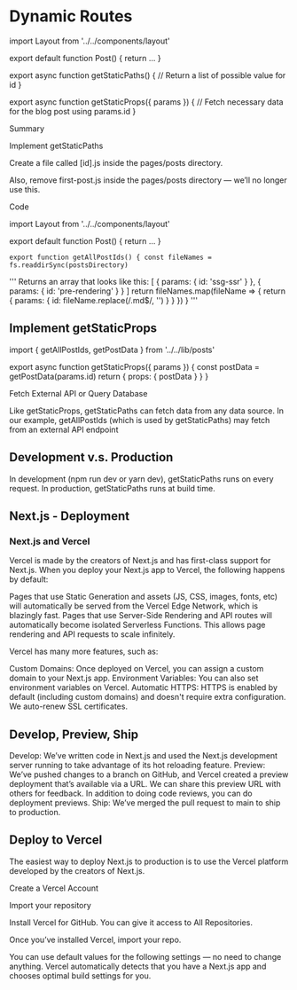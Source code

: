 # Dynamic Routes

import Layout from '../../components/layout'

export default function Post() {
return <Layout>...</Layout>
}

export async function getStaticPaths() {
// Return a list of possible value for id
}

export async function getStaticProps({ params }) {
// Fetch necessary data for the blog post using params.id
}

Summary

Implement getStaticPaths

Create a file called [id].js inside the pages/posts directory.

Also, remove first-post.js inside the pages/posts directory — we’ll no longer use this.

Code

import Layout from '../../components/layout'

export default function Post() {
return <Layout>...</Layout>
}

    export function getAllPostIds() { const fileNames = fs.readdirSync(postsDirectory)
'''
 Returns an array that looks like this:
 [
   {
     params: {
       id: 'ssg-ssr'
     }
   },
   {
     params: {
       id: 'pre-rendering'
     }
   }
 ]
return fileNames.map(fileName => {
    return {
    params: {
        id: fileName.replace(/\.md$/, '')
    }
    }
})
}
'''

## Implement getStaticProps

import { getAllPostIds, getPostData } from '../../lib/posts'

export async function getStaticProps({ params }) {
const postData = getPostData(params.id)
return {
    props: {
    postData
    }
}
}

Fetch External API or Query Database

Like getStaticProps, getStaticPaths can fetch data from any data source. In our example, getAllPostIds (which is used by getStaticPaths) may fetch from an external API endpoint

## Development v.s. Production

In development (npm run dev or yarn dev), getStaticPaths runs on every request.
In production, getStaticPaths runs at build time.

## Next.js - Deployment

### Next.js and Vercel

Vercel is made by the creators of Next.js and has first-class support for Next.js. When you deploy your Next.js app to Vercel, the following happens by default:

Pages that use Static Generation and assets (JS, CSS, images, fonts, etc) will automatically be served from the Vercel Edge Network, which is blazingly fast.
Pages that use Server-Side Rendering and API routes will automatically become isolated Serverless Functions. This allows page rendering and API requests to scale infinitely.

Vercel has many more features, such as:

Custom Domains: Once deployed on Vercel, you can assign a custom domain to your Next.js app.
Environment Variables: You can also set environment variables on Vercel.
Automatic HTTPS: HTTPS is enabled by default (including custom domains) and doesn't require extra configuration. We auto-renew SSL certificates.

## Develop, Preview, Ship

Develop: We’ve written code in Next.js and used the Next.js development server running to take advantage of its hot reloading feature.
Preview: We’ve pushed changes to a branch on GitHub, and Vercel created a preview deployment that’s available via a URL. We can share this preview URL with others for feedback. In addition to doing code reviews, you can do deployment previews.
Ship: We’ve merged the pull request to main to ship to production.

## Deploy to Vercel

The easiest way to deploy Next.js to production is to use the Vercel platform developed by the creators of Next.js.

Create a Vercel Account

Import your repository

Install Vercel for GitHub. You can give it access to All Repositories.

Once you’ve installed Vercel, import your repo.

You can use default values for the following settings — no need to change anything. Vercel automatically detects that you have a Next.js app and chooses optimal build settings for you.
